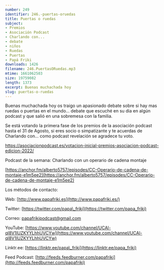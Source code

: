 ```yaml
---
number: 249
identifier: 246.-puertas-oruedas
title: Puertas o ruedas
subject:
- Premios
- Asociación Podcast
- Charlando con...
- debate
- niños
- Ruedas
- Puertas
- Papá Friki
downloads: 1426
filename: 246.PuertasORuedas.mp3
mtime: 1661062503
size: 19759082
length: 1373
excerpt: Buenas muchachada hoy
slug: puertas-o-ruedas
---
```

Buenas muchachada hoy os traigo un apasionado debate sobre si hay mas ruedas o puertas en el mundo... debate que escuché en su dia en algún podcast y que salió en una sobremesa con la familia.

Se está votando la primera fase de los premios de la asociación podcast hasta el 31 de Agosto, si eres socio o simpatizante y te acuerdas de Charlando con... como podcast revelación se agradece tu voto.

https://asociacionpodcast.es/votacion-inicial-premios-asociacion-podcast-edicion-2022/  

Podcast de la semana: Charlando con un operario de cadena montaje

[https://anchor.fm/alberto5757/episodes/CC-Operario-de-cadena-de-montaje-e1m5ee2](https://anchor.fm/alberto5757/episodes/CC-Operario-de-cadena-de-montaje-e1m5ee2)  

Los métodos de contacto:  

Web: [http://www.papafriki.es](http://www.papafriki.es/)  

Twitter: [https://twitter.com/papa\_friki](https://twitter.com/papa_friki)

Correo: [papafrikipodcast@gmail.com](https://archive.org/details/papafrikipodast@gmail.com)

YouTube: [https://www.youtube.com/channel/UCAl-ql8V1IUZKYYLhhUVCYw](https://www.youtube.com/channel/UCAl-ql8V1IUZKYYLhhUVCYw)  

Linktr.ee: [https://linktr.ee/papa\_friki](https://linktr.ee/papa_friki)  

Feed Podcast: [http://feeds.feedburner.com/papafriki](http://feeds.feedburner.com/papafriki)
